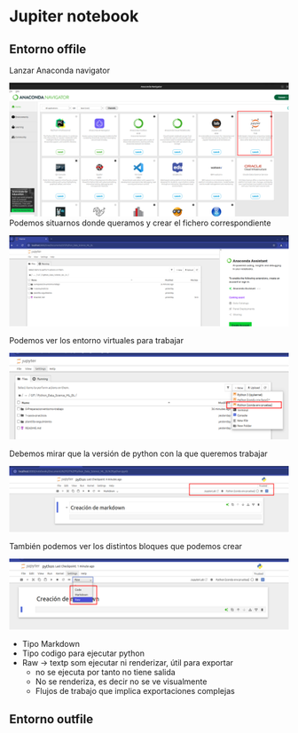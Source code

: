 # Jupiter notebook



## Entorno offile


Lanzar Anaconda navigator

![](0-Preparacion-entorno-trabajo/adjuntos/Pasted_image_20250323152129.png)
Podemos situarnos donde queramos y crear el fichero correspondiente

![](0-Preparacion-entorno-trabajo/adjuntos/Pasted_image_20250323152109.png)

Podemos ver los entorno virtuales para trabajar

![](0-Preparacion-entorno-trabajo/adjuntos/Pasted_image_20250323152452.png)

Debemos mirar que la versión de python con la que queremos trabajar

![](0-Preparacion-entorno-trabajo/adjuntos/Pasted_image_20250323153037.png)

También podemos ver los distintos bloques que podemos crear

![](0-Preparacion-entorno-trabajo/adjuntos/Pasted_image_20250323152729.png)

* Tipo Markdown
* Tipo codigo para ejecutar python
* Raw -> textp som ejecutar ni renderizar, útil para exportar
	* no se ejecuta por tanto no tiene salida
	* No se renderiza, es decir no se ve visualmente
	* Flujos de trabajo que implica exportaciones complejas



## Entorno outfile